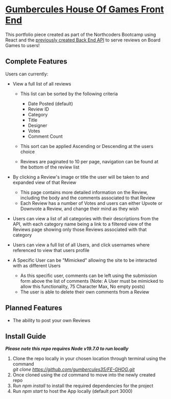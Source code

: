 # [Gumbercules House Of Games Front End](https://gumberhog.netlify.app)

This portfolio piece created as part of the Northcoders Bootcamp using React and the [previously created Back End API](https://github.com/gumbercules35/Games-Backend) to serve reviews on Board Games to users!

## Complete Features

Users can currently:

- View a full list of all reviews

  - This list can be sorted by the following criteria

    - Date Posted (default)
    - Review ID
    - Category
    - Title
    - Designer
    - Votes
    - Comment Count

  - This sort can be applied Ascending or Descending at the users choice

  - Reviews are paginated to 10 per page, navigation can be found at the bottom of the review list

- By clicking a Review's image or title the user will be taken to and expanded view of that Review

  - This page contains more detailed information on the Review, including the body and the comments associated to that Review
  - Each Review has a number of Votes and users can either Upvote or Downvote a Review, and change their mind as they wish

- Users can view a list of all categories with their descriptions from the API, with each category name being a link to a filtered view of the Reviews page showing only those Reviews associated with that category

- Users can view a full list of all Users, and click usernames where referenced to view that users profile

- A Specific User can be "Mimicked" allowing the site to be interacted with as different Users

  - As this specific user, comments can be left using the submission form above the list of comments (Note: A User must be mimicked to allow this functionality, 75 Character Max, No empty posts)
  - The user is able to delete their own comments from a Review

## Planned Features

- The ability to post your own Reviews

## Install Guide

**_Please note this repo requires Node v19.7.0 to run locally_**

1. Clone the repo locally in your chosen location through terminal using the command  
   _git clone https://github.com/gumbercules35/FE-GHOG.git_
2. Once cloned using the _cd_ command to move into the newly created repo
3. Run _npm install_ to install the required dependencies for the project
4. Run _npm start_ to host the App locally (default port 3000)
